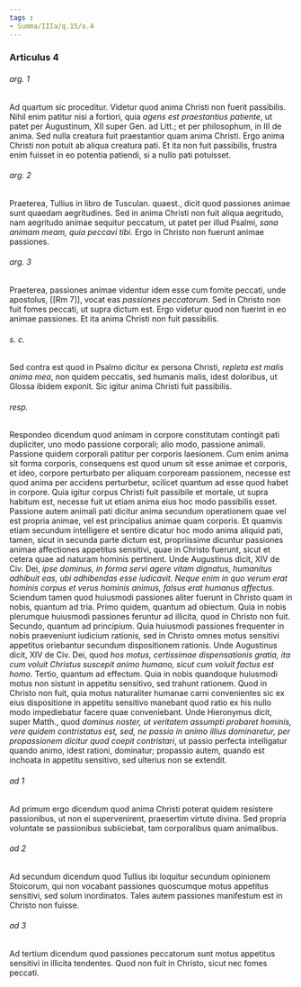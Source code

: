 ```yaml
---
tags : 
- Summa/IIIa/q.15/a.4
---
```


### Articulus 4

###### arg. 1
Ad quartum sic proceditur. Videtur quod anima Christi non fuerit passibilis. Nihil enim patitur nisi a fortiori, quia *agens est praestantius patiente*, ut patet per Augustinum, XII super Gen. ad Litt.; et per philosophum, in III de anima. Sed nulla creatura fuit praestantior quam anima Christi. Ergo anima Christi non potuit ab aliqua creatura pati. Et ita non fuit passibilis, frustra enim fuisset in eo potentia patiendi, si a nullo pati potuisset.

###### arg. 2
Praeterea, Tullius in libro de Tusculan. quaest., dicit quod passiones animae sunt quaedam aegritudines. Sed in anima Christi non fuit aliqua aegritudo, nam aegritudo animae sequitur peccatum, ut patet per illud Psalmi, *sana animam meam, quia peccavi tibi*. Ergo in Christo non fuerunt animae passiones.

###### arg. 3
Praeterea, passiones animae videntur idem esse cum fomite peccati, unde apostolus, [[Rm 7]], vocat eas *passiones peccatorum*. Sed in Christo non fuit fomes peccati, ut supra dictum est. Ergo videtur quod non fuerint in eo animae passiones. Et ita anima Christi non fuit passibilis.

###### s. c.
Sed contra est quod in Psalmo dicitur ex persona Christi, *repleta est malis anima mea*, non quidem peccatis, sed humanis malis, idest doloribus, ut Glossa ibidem exponit. Sic igitur anima Christi fuit passibilis.

###### resp.
Respondeo dicendum quod animam in corpore constitutam contingit pati dupliciter, uno modo passione corporali; alio modo, passione animali. Passione quidem corporali patitur per corporis laesionem. Cum enim anima sit forma corporis, consequens est quod unum sit esse animae et corporis, et ideo, corpore perturbato per aliquam corpoream passionem, necesse est quod anima per accidens perturbetur, scilicet quantum ad esse quod habet in corpore. Quia igitur corpus Christi fuit passibile et mortale, ut supra habitum est, necesse fuit ut etiam anima eius hoc modo passibilis esset. Passione autem animali pati dicitur anima secundum operationem quae vel est propria animae, vel est principalius animae quam corporis. Et quamvis etiam secundum intelligere et sentire dicatur hoc modo anima aliquid pati, tamen, sicut in secunda parte dictum est, propriissime dicuntur passiones animae affectiones appetitus sensitivi, quae in Christo fuerunt, sicut et cetera quae ad naturam hominis pertinent. Unde Augustinus dicit, XIV de Civ. Dei, *ipse dominus, in forma servi agere vitam dignatus, humanitus adhibuit eas, ubi adhibendas esse iudicavit. Neque enim in quo verum erat hominis corpus et verus hominis animus, falsus erat humanus affectus*. Sciendum tamen quod huiusmodi passiones aliter fuerunt in Christo quam in nobis, quantum ad tria. Primo quidem, quantum ad obiectum. Quia in nobis plerumque huiusmodi passiones feruntur ad illicita, quod in Christo non fuit. Secundo, quantum ad principium. Quia huiusmodi passiones frequenter in nobis praeveniunt iudicium rationis, sed in Christo omnes motus sensitivi appetitus oriebantur secundum dispositionem rationis. Unde Augustinus dicit, XIV de Civ. Dei, quod *hos motus, certissimae dispensationis gratia, ita cum voluit Christus suscepit animo humano, sicut cum voluit factus est homo*. Tertio, quantum ad effectum. Quia in nobis quandoque huiusmodi motus non sistunt in appetitu sensitivo, sed trahunt rationem. Quod in Christo non fuit, quia motus naturaliter humanae carni convenientes sic ex eius dispositione in appetitu sensitivo manebant quod ratio ex his nullo modo impediebatur facere quae conveniebant. Unde Hieronymus dicit, super Matth., quod *dominus noster, ut veritatem assumpti probaret hominis, vere quidem contristatus est, sed, ne passio in animo illius dominaretur, per propassionem dicitur quod coepit contristari*, ut passio perfecta intelligatur quando animo, idest rationi, dominatur; propassio autem, quando est inchoata in appetitu sensitivo, sed ulterius non se extendit.

###### ad 1
Ad primum ergo dicendum quod anima Christi poterat quidem resistere passionibus, ut non ei supervenirent, praesertim virtute divina. Sed propria voluntate se passionibus subiiciebat, tam corporalibus quam animalibus.

###### ad 2
Ad secundum dicendum quod Tullius ibi loquitur secundum opinionem Stoicorum, qui non vocabant passiones quoscumque motus appetitus sensitivi, sed solum inordinatos. Tales autem passiones manifestum est in Christo non fuisse.

###### ad 3
Ad tertium dicendum quod passiones peccatorum sunt motus appetitus sensitivi in illicita tendentes. Quod non fuit in Christo, sicut nec fomes peccati.

